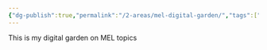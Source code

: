 ```yaml
---
{"dg-publish":true,"permalink":"/2-areas/mel-digital-garden/","tags":["gardenEntry"],"noteIcon":""}
---
```


This is my digital garden on MEL topics
